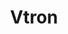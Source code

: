 ---
layout: home

title: Vtron
titleTemplate: Vtron

hero:
  name: Vtron
  text: Vtron 是一个用于构建 Windows10 风格 Vue.js 应用的框架。
  tagline: 简单，强大，高效
  actions:
    - theme: brand
      text: 开始
      link: /guide/how-to-use-vtron
    - theme: alt
      text: GitHub
      link: https://github.com/royalknight56/vtron

# features:
#   - title: "Vite: The DX that can't be beat"
#     details: Feel the speed of Vite. Instant server start and lightning fast HMR that stays fast regardless of the app size.
#   - title: Designed to be simplicity first
#     details: With Markdown-centered content, it's built to help you focus on writing and deployed with minimum configuration.
#   - title: Power of Vue meets Markdown
#     details: Enhance your content with all the features of Vue in Markdown, while being able to customize your site with Vue.
#   - title: Fully static yet still dynamic
#     details: Go wild with true SSG + SPA architecture. Static on page load, but engage users with 100% interactivity from there.
---